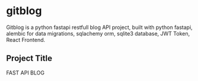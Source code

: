 # gitblog
Gitblog is a python fastapi restfull blog API project, built with python fastapi, alembic for data migrations, sqlachemy orm, sqlite3 database, JWT Token, React Frontend.

## Project Title
FAST API BLOG
